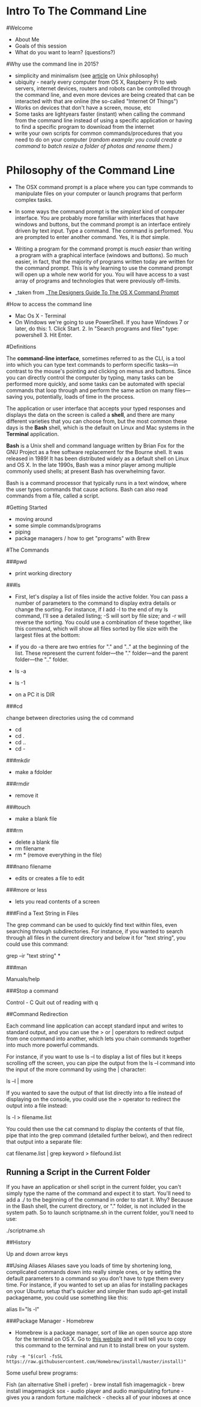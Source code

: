 Intro To The Command Line
=========================

#Welcome

* About Me
* Goals of this session
* What do you want to learn? (questions?)

#Why use the command line in 2015?

*   simplicity and minimalism (see [article](http://en.wikipedia.org/wiki/Unix_philosophy) on Unix philosophy)
*   ubiquity - nearly every computer from OS X, Raspberry Pi to web servers, internet devices, routers and robots can be controlled through the command line, and even more devices are being created that can be interacted with that are online (the so-called "Internet Of Things")
*   Works on devices that don't have a screen, mouse, etc
*   Some tasks are lightyears faster (instant) when calling the command from the command line instead of using a specific application or having to find a specific program to download from the internet
*   write your own scripts for common commands/procedures that you need to do on your computer (_random example: you could create a command to batch resize a folder of photos and rename them.)_


# Philosophy of the Command Line

*   The OSX command prompt is a place where you can type commands to manipulate files on your computer or launch programs that perform complex tasks.
*   In some ways the command prompt is the _simplest_ kind of computer interface. You are probably more familiar with interfaces that have windows and buttons, but the command prompt is an interface entirely driven by text input. Type a command. The command is performed. You are prompted to enter another command. Yes, it is _that_ simple.
*   Writing a program for the command prompt is _much easier_ than writing a program with a graphical interface (windows and buttons). So much easier, in fact, that the majority of programs written today are written for the command prompt. This is why learning to use the command prompt will open up a whole new world for you. You will have access to a vast array of programs and technologies that were previously off-limits. 

*   _taken from _[The Designers Guide To The OS X Command Prompt](http://wiseheartdesign.com/articles/2010/11/12/the-designers-guide-to-the-osx-command-prompt/)

#How to access the command line

* Mac Os X - Terminal
* On Windows we're going to use PowerShell. If you have Windows 7 or later, do this: 1. Click Start. 2. In "Search programs and files" type: powershell 3. Hit Enter.

#Definitions

The **command-line interface**, sometimes referred to as the CLI, is a tool into which you can type text commands to perform specific tasks—in contrast to the mouse's pointing and clicking on menus and buttons. Since you can directly control the computer by typing, many tasks can be performed more quickly, and some tasks can be automated with special commands that loop through and perform the same action on many files—saving you, potentially, loads of time in the process.

The application or user interface that accepts your typed responses and displays the data on the screen is called a **shell**, and there are many different varieties that you can choose from, but the most common these days is the **Bash** shell, which is the default on Linux and Mac systems in the **Terminal** application.

**Bash** is a Unix shell and command language written by Brian Fox for the GNU Project as a free software replacement for the Bourne shell. It was released in 1989! It has been distributed widely as a default shell on Linux and OS X. In the late 1990s, Bash was a minor player among multiple commonly used shells; at present Bash has overwhelming favor.

Bash is a command processor that typically runs in a text window, where the user types commands that cause actions. Bash can also read commands from a file, called a script. 

#Getting Started

* moving around
* some simple commands/programs
* piping
* package managers / how to get "programs" with Brew

#The Commands

###pwd

* print working directory

###ls

* First, let's display a list of files inside the active folder. You can pass a number of parameters to the command to display extra details or change the sorting. For instance, if I add -l to the end of my ls command, I'll see a detailed listing; -S will sort by file size; and -r will reverse the sorting. You could use a combination of these together, like this command, which will show all files sorted by file size with the largest files at the bottom:
* if you do -a there are two entries for "." and ".." at the beginning of the list. These represent the current folder—the "." folder—and the parent folder—the ".." folder.

* ls -a
* ls -1
* on a PC it is DIR

###cd

change between directories using the cd command

* cd
* cd .
* cd ..
* cd -

###mkdir

* make a fdolder

###rmdir

* remove it

###touch

* make a blank file

###rm

* delete a blank file
* rm filename
* rm * (remove everything in the file)

###nano filename

* edits or creates a file to edit

###more or less

* lets you read contents of a screen

###Find a Text String in Files

The grep command can be used to quickly find text within files, even searching through subdirectories. For instance, if you wanted to search through all files in the current directory and below it for "text string", you could use this command:

grep –ir "text string" *

###man

Manuals/help

###Stop a command

Control - C
Quit out of reading with q


##Command Redirection

Each command line application can accept standard input and writes to standard output, and you can use the > or | operators to redirect output from one command into another, which lets you chain commands together into much more powerful commands.


For instance, if you want to use ls –l to display a list of files but it keeps scrolling off the screen, you can pipe the output from the ls –l command into the input of the more command by using the | character:

ls –l | more

If you wanted to save the output of that list directly into a file instead of displaying on the console, you could use the > operator to redirect the output into a file instead:

ls -l > filename.list

You could then use the cat command to display the contents of that file, pipe that into the grep command (detailed further below), and then redirect that output into a separate file:

cat filename.list | grep keyword > filefound.list

## Running a Script in the Current Folder

If you have an application or shell script in the current folder, you can't simply type the name of the command and expect it to start. You'll need to add a ./ to the beginning of the command in order to start it. Why? Because in the Bash shell, the current directory, or "." folder, is not included in the system path. So to launch scriptname.sh in the current folder, you'll need to use:

./scriptname.sh

##History

Up and down arrow keys

##Using Aliases
Aliases save you loads of time by shortening long, complicated commands down into really simple ones, or by setting the default parameters to a command so you don't have to type them every time. For instance, if you wanted to set up an alias for installing packages on your Ubuntu setup that's quicker and simpler than sudo apt-get install packagename, you could use something like this:

alias ll="ls -l"

###Package Manager - Homebrew

* Homebrew is a package manager, sort of like an open source app store for the terminal on OS X. Go to [this website](brew.sh) and it will tell you to copy this command to the terminal and run it to install brew on your system.

```ruby -e "$(curl -fsSL https://raw.githubusercontent.com/Homebrew/install/master/install)"```

Some useful brew programs:

Fish (an alternative Shell i prefer) - brew install fish
imagemagick - brew install imagemagick
sox - audio player and audio manipulating
fortune - gives you a random fortune
mailcheck - checks all of your inboxes at once
